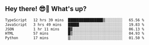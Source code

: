 ## Hey there! 😎👋 What's up?

<!--START_SECTION:waka-->

```txt
TypeScript   12 hrs 39 mins  ████████████████▒░░░░░░░░   65.56 %
JavaScript   3 hrs 49 mins   █████░░░░░░░░░░░░░░░░░░░░   19.83 %
JSON         1 hr 11 mins    █▓░░░░░░░░░░░░░░░░░░░░░░░   06.13 %
HTML         57 mins         █▒░░░░░░░░░░░░░░░░░░░░░░░   04.93 %
Python       17 mins         ▒░░░░░░░░░░░░░░░░░░░░░░░░   01.50 %
```

<!--END_SECTION:waka-->
